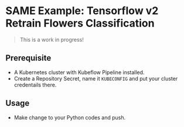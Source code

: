 # SAME Example: Tensorflow v2 Retrain Flowers Classification

> This is a work in progress!

## Prerequisite

 - A Kubernetes cluster with Kubeflow Pipeline installed.
 - Create a Repository Secret, name it `KUBECONFIG` and put your cluster credentails there. 

## Usage
  - Make change to your Python codes and push.
